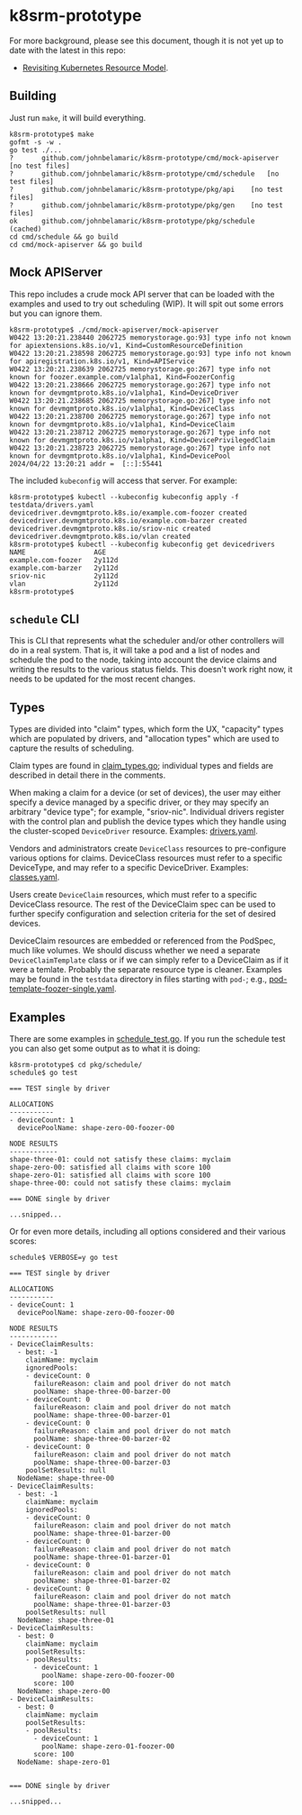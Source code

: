 # k8srm-prototype

For more background, please see this document, though it is not yet up to date with the latest in this repo:
- [Revisiting Kubernetes Resource Model](https://docs.google.com/document/d/1Xy8HpGATxgA2S5tuFWNtaarw5KT8D2mj1F4AP1wg6dM/edit?usp=sharing).


## Building

Just run `make`, it will build everything.

```console
k8srm-prototype$ make
gofmt -s -w .
go test ./...
?   	github.com/johnbelamaric/k8srm-prototype/cmd/mock-apiserver	[no test files]
?   	github.com/johnbelamaric/k8srm-prototype/cmd/schedule	[no test files]
?   	github.com/johnbelamaric/k8srm-prototype/pkg/api	[no test files]
?   	github.com/johnbelamaric/k8srm-prototype/pkg/gen	[no test files]
ok  	github.com/johnbelamaric/k8srm-prototype/pkg/schedule	(cached)
cd cmd/schedule && go build
cd cmd/mock-apiserver && go build
```

## Mock APIServer

This repo includes a crude mock API server that can be loaded with the examples
and used to try out scheduling (WIP). It will spit out some errors but you can
ignore them.

```console
k8srm-prototype$ ./cmd/mock-apiserver/mock-apiserver
W0422 13:20:21.238440 2062725 memorystorage.go:93] type info not known for apiextensions.k8s.io/v1, Kind=CustomResourceDefinition
W0422 13:20:21.238598 2062725 memorystorage.go:93] type info not known for apiregistration.k8s.io/v1, Kind=APIService
W0422 13:20:21.238639 2062725 memorystorage.go:267] type info not known for foozer.example.com/v1alpha1, Kind=FoozerConfig
W0422 13:20:21.238666 2062725 memorystorage.go:267] type info not known for devmgmtproto.k8s.io/v1alpha1, Kind=DeviceDriver
W0422 13:20:21.238685 2062725 memorystorage.go:267] type info not known for devmgmtproto.k8s.io/v1alpha1, Kind=DeviceClass
W0422 13:20:21.238700 2062725 memorystorage.go:267] type info not known for devmgmtproto.k8s.io/v1alpha1, Kind=DeviceClaim
W0422 13:20:21.238712 2062725 memorystorage.go:267] type info not known for devmgmtproto.k8s.io/v1alpha1, Kind=DevicePrivilegedClaim
W0422 13:20:21.238723 2062725 memorystorage.go:267] type info not known for devmgmtproto.k8s.io/v1alpha1, Kind=DevicePool
2024/04/22 13:20:21 addr =  [::]:55441
```

The included `kubeconfig` will access that server. For example:

```console
k8srm-prototype$ kubectl --kubeconfig kubeconfig apply -f testdata/drivers.yaml
devicedriver.devmgmtproto.k8s.io/example.com-foozer created
devicedriver.devmgmtproto.k8s.io/example.com-barzer created
devicedriver.devmgmtproto.k8s.io/sriov-nic created
devicedriver.devmgmtproto.k8s.io/vlan created
k8srm-prototype$ kubectl --kubeconfig kubeconfig get devicedrivers
NAME                 AGE
example.com-foozer   2y112d
example.com-barzer   2y112d
sriov-nic            2y112d
vlan                 2y112d
k8srm-prototype$
```

## `schedule` CLI

This is CLI that represents what the scheduler and/or other controllers will do
in a real system. That is, it will take a pod and a list of nodes and schedule
the pod to the node, taking into account the device claims and writing the
results to the various status fields. This doesn't work right now, it needs to
be updated for the most recent changes.

## Types

Types are divided into "claim" types, which form the UX, "capacity" types which
are populated by drivers, and "allocation types" which are used to capture the
results of scheduling.

Claim types are found in [claim_types.go](pkg/api/claim_types.go);
individual types and fields are described in detail there in the comments.

When making a claim for a device (or set of devices), the user may either
specify a device managed by a specific driver, or they may specify an arbitrary
"device type"; for example, "sriov-nic". Individual drivers register with the
control plan and publish the device types which they handle using the
cluster-scoped `DeviceDriver` resource. Examples:
[drivers.yaml](testdata/drivers.yaml).

Vendors and administrators create `DeviceClass` resources to pre-configure
various options for claims. DeviceClass resources must refer to a specific
DeviceType, and may refer to a specific DeviceDriver. Examples:
[classes.yaml](testdata/classes.yaml).

Users create `DeviceClaim` resources, which must refer to a specific
DeviceClass resource. The rest of the DeviceClaim spec can be used to further
specify configuration and selection criteria for the set of desired devices.

DeviceClaim resources are embedded or referenced from the PodSpec, much like
volumes. We should discuss whether we need a separate `DeviceClaimTemplate`
class or if we can simply refer to a DeviceClaim as if it were a temlate.
Probably the separate resource type is cleaner. Examples may be found in the
`testdata` directory in files starting with `pod-`; e.g.,
[pod-template-foozer-single.yaml](testdata/pod-template-foozer-single.yaml).

## Examples

There are some examples in [schedule_test.go](pkg/schedule/schedule_test.go). If
you run the schedule test you can also get some output as to what it is doing:

```console
k8srm-prototype$ cd pkg/schedule/
schedule$ go test

=== TEST single by driver

ALLOCATIONS
-----------
- deviceCount: 1
  devicePoolName: shape-zero-00-foozer-00

NODE RESULTS
------------
shape-three-01: could not satisfy these claims: myclaim
shape-zero-00: satisfied all claims with score 100
shape-zero-01: satisfied all claims with score 100
shape-three-00: could not satisfy these claims: myclaim

=== DONE single by driver

...snipped...
```

Or for even more details, including all options considered and their various
scores:

```console
schedule$ VERBOSE=y go test

=== TEST single by driver

ALLOCATIONS
-----------
- deviceCount: 1
  devicePoolName: shape-zero-00-foozer-00

NODE RESULTS
------------
- DeviceClaimResults:
  - best: -1
    claimName: myclaim
    ignoredPools:
    - deviceCount: 0
      failureReason: claim and pool driver do not match
      poolName: shape-three-00-barzer-00
    - deviceCount: 0
      failureReason: claim and pool driver do not match
      poolName: shape-three-00-barzer-01
    - deviceCount: 0
      failureReason: claim and pool driver do not match
      poolName: shape-three-00-barzer-02
    - deviceCount: 0
      failureReason: claim and pool driver do not match
      poolName: shape-three-00-barzer-03
    poolSetResults: null
  NodeName: shape-three-00
- DeviceClaimResults:
  - best: -1
    claimName: myclaim
    ignoredPools:
    - deviceCount: 0
      failureReason: claim and pool driver do not match
      poolName: shape-three-01-barzer-00
    - deviceCount: 0
      failureReason: claim and pool driver do not match
      poolName: shape-three-01-barzer-01
    - deviceCount: 0
      failureReason: claim and pool driver do not match
      poolName: shape-three-01-barzer-02
    - deviceCount: 0
      failureReason: claim and pool driver do not match
      poolName: shape-three-01-barzer-03
    poolSetResults: null
  NodeName: shape-three-01
- DeviceClaimResults:
  - best: 0
    claimName: myclaim
    poolSetResults:
    - poolResults:
      - deviceCount: 1
        poolName: shape-zero-00-foozer-00
      score: 100
  NodeName: shape-zero-00
- DeviceClaimResults:
  - best: 0
    claimName: myclaim
    poolSetResults:
    - poolResults:
      - deviceCount: 1
        poolName: shape-zero-01-foozer-00
      score: 100
  NodeName: shape-zero-01


=== DONE single by driver

...snipped...
```


